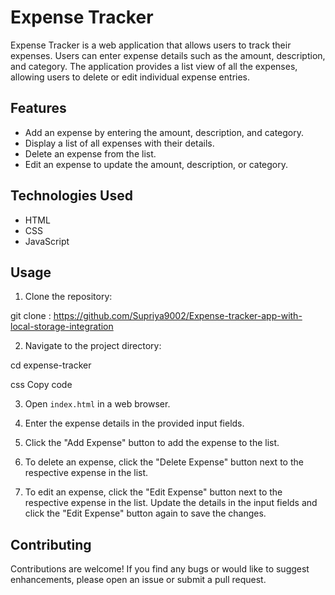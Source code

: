 # Expense Tracker

Expense Tracker is a web application that allows users to track their expenses. Users can enter expense details such as the amount, description, and category. The application provides a list view of all the expenses, allowing users to delete or edit individual expense entries.

## Features

- Add an expense by entering the amount, description, and category.
- Display a list of all expenses with their details.
- Delete an expense from the list.
- Edit an expense to update the amount, description, or category.

## Technologies Used

- HTML
- CSS
- JavaScript

## Usage

1. Clone the repository:

git clone : https://github.com/Supriya9002/Expense-tracker-app-with-local-storage-integration

2. Navigate to the project directory:

cd expense-tracker

css
Copy code

3. Open `index.html` in a web browser.

4. Enter the expense details in the provided input fields.

5. Click the "Add Expense" button to add the expense to the list.

6. To delete an expense, click the "Delete Expense" button next to the respective expense in the list.

7. To edit an expense, click the "Edit Expense" button next to the respective expense in the list. Update the details in the input fields and click the "Edit Expense" button again to save the changes.

## Contributing

Contributions are welcome! If you find any bugs or would like to suggest enhancements, please open an issue or submit a pull request.
